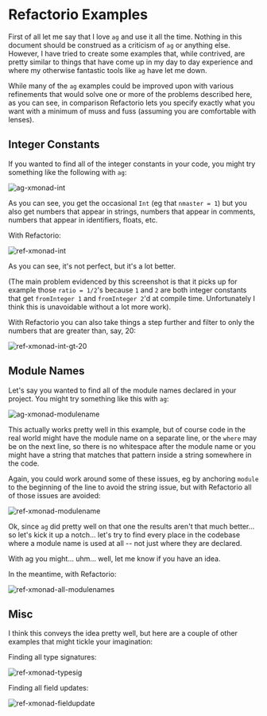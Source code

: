 # Refactorio Examples

First of all let me say that I love `ag` and use it all the time.  Nothing in
this document should be construed as a criticism of `ag` or anything else.
However, I have tried to create some examples that, while contrived, are pretty
similar to things that have come up in my day to day experience and where my
otherwise fantastic tools like `ag` have let me down.

While many of the `ag` examples could be improved upon with various refinements
that would solve one or more of the problems described here, as you can see, in
comparison Refactorio lets you specify exactly what you want with a minimum of
muss and fuss (assuming you are comfortable with lenses).

## Integer Constants

If you wanted to find all of the integer constants in your code, you might try
something like the following with `ag`:

![ag-xmonad-int](ag-xmonad-int.png)

As you can see, you get the occasional `Int` (eg that `nmaster = 1`) but you
also get numbers that appear in strings, numbers that appear in comments,
numbers that appear in identifiers, floats, etc.

With Refactorio:

![ref-xmonad-int](ref-xmonad-int.png)

As you can see, it's not perfect, but it's a lot better.

(The main problem evidenced by this screenshot is that it picks up for example
those `ratio = 1/2`'s because `1` and `2` are both integer constants that get
`fromInteger 1` and `fromInteger 2`'d at compile time. Unfortunately I think
this is unavoidable without a lot more work).

With Refactorio you can also take things a step further and filter to only the
numbers that are greater than, say, 20:

![ref-xmonad-int-gt-20](ref-xmonad-int-gt-20.png)

## Module Names

Let's say you wanted to find all of the module names declared in your project.
You might try something like this with `ag`:

![ag-xmonad-modulename](ag-xmonad-modulename.png)

This actually works pretty well in this example, but of course code in the real
world might have the module name on a separate line, or the `where` may be on
the next line, so there is no whitespace after the module name or you might
have a string that matches that pattern inside a string somewhere in the code.

Again, you could work around some of these issues, eg by anchoring `module` to
the beginning of the line to avoid the string issue, but with Refactorio all of
those issues are avoided:

![ref-xmonad-modulename](ref-xmonad-modulename.png)

Ok, since `ag` did pretty well on that one the results aren't that much
better... so let's kick it up a notch... let's try to find every place in the
codebase where a module name is used at all -- not just where they are
declared.

With ag you might... uhm... well, let me know if you have an idea.

In the meantime, with Refactorio:

![ref-xmonad-all-modulenames](ref-xmonad-all-modulenames.png)

## Misc

I think this conveys the idea pretty well, but here are a couple of other
examples that might tickle your imagination:

Finding all type signatures:

![ref-xmonad-typesig](ref-xmonad-typesig.png)

Finding all field updates:

![ref-xmonad-fieldupdate](ref-xmonad-fieldupdate.png)

